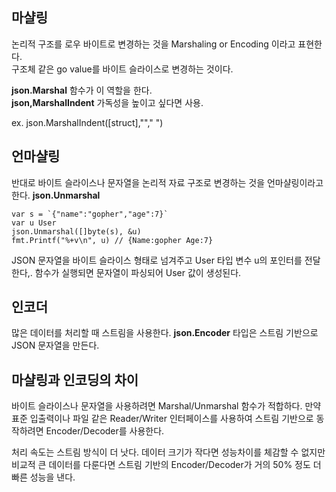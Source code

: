 ## 마샬링
논리적 구조를 로우 바이트로 변경하는 것을 Marshaling or Encoding 이라고 표현한다.  
구조체 같은 go value를 바이트 슬라이스로 변경하는 것이다.  

__json.Marshal__ 함수가 이 역할을 한다.  
__json,MarshalIndent__ 가독성을 높이고 싶다면 사용.  

ex. json.MarshalIndent([struct],""," ")

## 언마샬링
반대로 바이트 슬라이스나 문자열을 논리적 자료 구조로 변경하는 것을 언마샬링이라고 한다.
__json.Unmarshal__ 
```
var s = `{"name":"gopher","age":7}`
var u User
json.Unmarshal([]byte(s), &u)
fmt.Printf("%+v\n", u) // {Name:gopher Age:7}
```
JSON 문자열을 바이트 슬라이스 형태로 넘겨주고 User 타입 변수 u의 포인터를 전달한다,. 함수가 실행되면 문자열이 파싱되어 User 값이 생성된다.

## 인코더
많은 데이터를 처리할 때 스트림을 사용한다. __json.Encoder__ 타입은 스트림 기반으로 JSON 문자열을 만든다.  

## 마샬링과 인코딩의 차이  
바이트 슬라이스나 문자열을 사용하려면 Marshal/Unmarshal 함수가 적합하다. 만약 표준 입출력이나 파일 같은 Reader/Writer 인터페이스를 사용하여 스트림 기반으로 동작하려면 Encoder/Decoder를 사용한다.  

처리 속도는 스트림 방식이 더 낫다. 데이터 크기가 작다면 성능차이를 체감할 수 없지만 비교적 큰 데이터를 다룬다면 스트림 기반의 Encoder/Decoder가 거의 50% 정도 더 빠른 성능을 낸다.  
